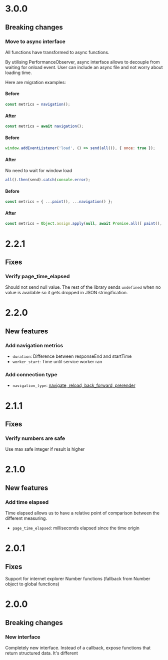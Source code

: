 # 3.0.0

## Breaking changes

### Move to async interface
All functions have transformed to async functions.

By utilising PerformanceObserver, async interface allows to decouple from waiting for onload event. User can include an async file and not worry about loading time.

Here are migration examples:

#### Before
```js
const metrics = navigation();
```

#### After
```js
const metrics = await navigation();
```

#### Before
```js
window.addEventListener('load', () => send(all()), { once: true });
```

#### After
No need to wait for window load
```js
all().then(send).catch(console.error);
```

#### Before
```js
const metrics = { ...paint(), ...navigation() };
```

#### After
```js
const metrics = Object.assign.apply(null, await Promise.all([ paint(), navigation() ]));
```

# 2.2.1

## Fixes

### Verify page_time_elapsed
Should not send null value. The rest of the library sends `undefined` when no value is available so it gets dropped in JSON stringification.

# 2.2.0

## New features

### Add navigation metrics
- `duration`: Difference between responseEnd and startTime
- `worker_start`: Time until service worker ran

### Add connection type
- `navigation_type`: [navigate, reload, back_forward, prerender](https://w3c.github.io/navigation-timing/#dom-performancenavigationtiming-type)

# 2.1.1

## Fixes

### Verify numbers are safe
Use max safe integer if result is higher

# 2.1.0

## New features

### Add time elapsed
Time elapsed allows us to have a relative point of comparison between the different measuring.

- `page_time_elapsed`: milliseconds elapsed since the time origin

# 2.0.1

## Fixes
Support for internet explorer Number functions (fallback from Number object to global functions)

# 2.0.0

## Breaking changes

### New interface
Completely new interface. Instead of a callback, expose functions that return structured data. It's different
